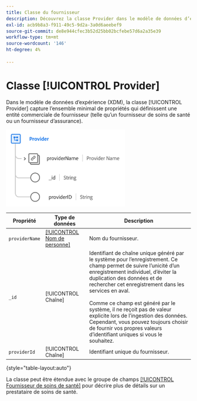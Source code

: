 ```yaml
---
title: Classe du fournisseur
description: Découvrez la classe Provider dans le modèle de données d’expérience (XDM).
exl-id: acb9b8a3-f911-49c5-9d2a-3a0d6aeebef9
source-git-commit: de8e944cfec3b52d25bb02bcfebe57d6a2a35e39
workflow-type: tm+mt
source-wordcount: '146'
ht-degree: 4%

---
```


# Classe [!UICONTROL Provider]

Dans le modèle de données d’expérience (XDM), la classe [!UICONTROL Provider] capture l’ensemble minimal de propriétés qui définissent une entité commerciale de fournisseur (telle qu’un fournisseur de soins de santé ou un fournisseur d’assurance).

![Structure de classe](../images/classes/provider.png)

| Propriété | Type de données | Description |
| --- | --- | --- |
| `providerName` | [[!UICONTROL Nom de personne]](../data-types/person-name.md) | Nom du fournisseur. |
| `_id` | [!UICONTROL Chaîne] | Identifiant de chaîne unique généré par le système pour l’enregistrement. Ce champ permet de suivre l’unicité d’un enregistrement individuel, d’éviter la duplication des données et de rechercher cet enregistrement dans les services en aval.<br><br>Comme ce champ est généré par le système, il ne reçoit pas de valeur explicite lors de l’ingestion des données. Cependant, vous pouvez toujours choisir de fournir vos propres valeurs d’identifiant uniques si vous le souhaitez. |
| `providerId` | [!UICONTROL Chaîne] | Identifiant unique du fournisseur. |

{style="table-layout:auto"}

La classe peut être étendue avec le groupe de champs [[!UICONTROL Fournisseur de soins de santé]](../field-groups/provider/healthcare-provider.md) pour décrire plus de détails sur un prestataire de soins de santé.
